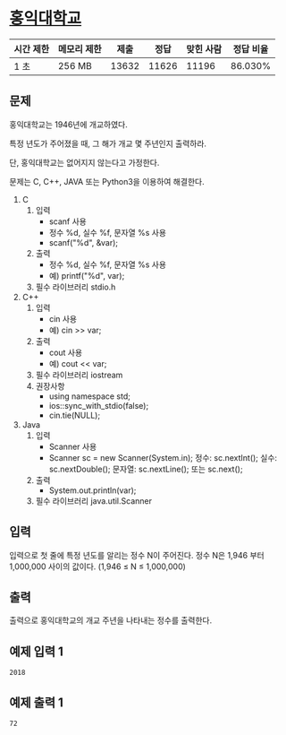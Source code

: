 # [홍익대학교](https://www.acmicpc.net/problem/16394)

| 시간 제한 | 메모리 제한 | 제출 | 정답 | 맞힌 사람 | 정답 비율 |
| --- | --- | --- | --- | --- | --- |
| 1 초 | 256 MB | 13632 | 11626 | 11196 | 86.030% |

## 문제

홍익대학교는 1946년에 개교하였다.

특정 년도가 주어졌을 때, 그 해가 개교 몇 주년인지 출력하라.

단, 홍익대학교는 없어지지 않는다고 가정한다.

문제는 C, C++, JAVA 또는 Python3을 이용하여 해결한다.

1. C
    1. 입력
        - scanf 사용
        - 정수 %d, 실수 %f, 문자열 %s 사용
        - scanf("%d", &var);
    2. 출력
        - 정수 %d, 실수 %f, 문자열 %s 사용
        - 예) printf("%d", var);
    3. 필수 라이브러리 stdio.h
2. C++
    1. 입력
        - cin 사용
        - 예) cin >> var;
    2. 출력
        - cout 사용
        - 예) cout << var;
    3. 필수 라이브러리 iostream
    4. 권장사항
        - using namespace std;
        - ios::sync_with_stdio(false);
        - cin.tie(NULL);
3. Java
    1. 입력
        - Scanner 사용
        - Scanner sc = new Scanner(System.in); 정수: sc.nextInt(); 실수: sc.nextDouble(); 문자열: sc.nextLine(); 또는 sc.next();
    2. 출력
        - System.out.println(var);
    3. 필수 라이브러리 java.util.Scanner

## 입력

입력으로 첫 줄에 특정 년도를 알리는 정수 N이 주어진다. 정수 N은 1,946 부터 1,000,000 사이의 값이다. (1,946 ≤ N ≤ 1,000,000)

## 출력

출력으로 홍익대학교의 개교 주년을 나타내는 정수를 출력한다.

## 예제 입력 1

```
2018

```

## 예제 출력 1

```
72
```
